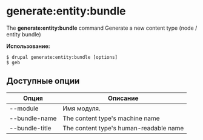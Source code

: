 # generate:entity:bundle
The **generate:entity:bundle** command Generate a new content type (node / entity bundle)

**Использование:**
```
$ drupal generate:entity:bundle [options] 
$ geb  
```

## Доступные опции
Опция | Описание
-------|-------------
--module | Имя модуля.
--bundle-name | The content type's machine name
--bundle-title | The content type's human-readable name
